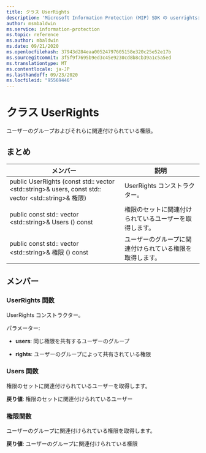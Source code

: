 ```yaml
---
title: クラス UserRights
description: 'Microsoft Information Protection (MIP) SDK の userrights:: undefined クラスを文書にします。'
author: msmbaldwin
ms.service: information-protection
ms.topic: reference
ms.author: mbaldwin
ms.date: 09/21/2020
ms.openlocfilehash: 37943d284eaa00524797605158e320c25e52e17b
ms.sourcegitcommit: 3f5f9f7695b9ed3c45e9230cd8b8cb39a1c5a5ed
ms.translationtype: MT
ms.contentlocale: ja-JP
ms.lasthandoff: 09/23/2020
ms.locfileid: "95569446"
---
```

# <a name="class-userrights"></a>クラス UserRights 
ユーザーのグループおよびそれらに関連付けられている権限。
  
## <a name="summary"></a>まとめ
 メンバー                        | 説明                                
--------------------------------|---------------------------------------------
public UserRights (const std:: vector \<std::string\>& users, const std:: vector \<std::string\>& 権限)  |  UserRights コンストラクター。
public const std:: vector \<std::string\>& Users () const  |  権限のセットに関連付けられているユーザーを取得します。
public const std:: vector \<std::string\>& 権限 () const  |  ユーザーのグループに関連付けられている権限を取得します。
  
## <a name="members"></a>メンバー
  
### <a name="userrights-function"></a>UserRights 関数
UserRights コンストラクター。

パラメーター:  
* **users**: 同じ権限を共有するユーザーのグループ 


* **rights**: ユーザーのグループによって共有されている権限


  
### <a name="users-function"></a>Users 関数
権限のセットに関連付けられているユーザーを取得します。

  
**戻り値**: 権限のセットに関連付けられているユーザー
  
### <a name="rights-function"></a>権限関数
ユーザーのグループに関連付けられている権限を取得します。

  
**戻り値**: ユーザーのグループに関連付けられている権限